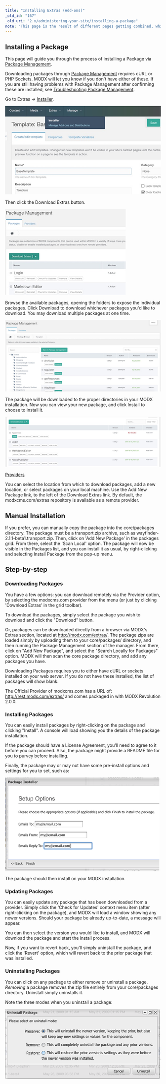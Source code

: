 ```yaml
---
title: "Installing Extras (Add-ons)"
_old_id: "167"
_old_uri: "2.x/administering-your-site/installing-a-package"
note: "This page is the result of different pages getting combined, which needs some manual work to rewrite into one."
---
```


## Installing a Package

This page will guide you through the process of installing a Package via [Package Management](extending-modx/transport-packages "Package Management").

Downloading packages through [Package Management](extending-modx/transport-packages "Package Management") requires cURL or PHP Sockets. MODX will let you know if you don't have either of these. If you are still having problems with Package Management after confirming these are installed, see [Troubleshooting Package Management](building-sites/extras/troubleshooting "Troubleshooting Package Management").

Go to Extras -> [Installer](extending-modx/transport-packages "Package Management").

![](modx-package-management-1.jpg)

Then click the Download Extras button.

![](modx-package-management-2.jpg)

Browse the available packages, opening the folders to expose the individual packages. Click Download to download whichever packages you'd like to download. You may download multiple packages at one time.

![](modx-package-management-3.jpg)

The package will be downloaded to the proper directories in your MODX installation. Now you can view your new package, and click Install to choose to install it.

![](modx-package-management-4.jpg)

[Providers](building-sites/extras/providers "Providers")

You can select the location from which to download packages, add a new location, or select packages on your local machine. Use the Add New Package link, to the left of the Download Extras link. By default, the modxcms.com/extras repository is available as a remote provider.

## Manual Installation

If you prefer, you can manually copy the package into the core/packages directory. The package must be a transport.zip archive, such as wayfinder-2.1.1-beta1.transport.zip. Then, click on 'Add New Package' in the packages grid. From there, select the 'Scan Local' option. The package will now be visible in the Packages list, and you can install it as usual, by right-clicking and selecting Install Package from the pop-up menu.

## Step-by-step

### Downloading Packages

You have a few options: you can download remotely via the Provider option, by selecting the modxcms.com provider from the menu (or just by clicking 'Download Extras' in the grid toolbar).

To download the packages, simply select the package you wish to download and click the "Download" button.

Or, packages can be downloaded directly from a browser via MODX's Extras section, located at <http://modx.com/extras/>. The package zips are loaded simply by uploading them to your core/packages/ directory, and then running the Package Management section of the manager. From there, click on "Add New Package", and select the "Search Locally for Packages" option. MODX will then scan the core package directory, and add any packages you have.

Downloading Packages requires you to either have cURL or sockets installed on your web server. If you do not have these installed, the list of packages will show blank.

The Official Provider of modxcms.com has a URL of:
<http://rest.modx.com/extras/>
 and comes packaged in with MODX Revolution 2.0.0.

### Installing Packages

You can easily install packages by right-clicking on the package and clicking "Install". A console will load showing you the details of the package installation.

If the package should have a License Agreement, you'll need to agree to it before you can proceed. Also, the package might provide a README file for you to purvey before installing.

Finally, the package may or may not have some pre-install options and settings for you to set, such as:

![](pkgsetupopt.png)

The package should then install on your MODX installation.

### Updating Packages

You can easily update any package that has been downloaded from a provider. Simply click the 'Check for Updates' context menu item (after right-clicking on the package), and MODX will load a window showing any newer versions. Should your package be already up-to-date, a message will appear.

You can then select the version you would like to install, and MODX will download the package and start the install process.

Now, if you want to revert back, you'll simply uninstall the package, and click the 'Revert' option, which will revert back to the prior package that was installed.

### Uninstalling Packages

You can click on any package to either remove or uninstall a package. _Removing_ a package removes the zip file entirely from your core/packages directory. Uninstall simply uninstalls it.

Note the three modes when you uninstall a package:

![](pkguninstall.png)
